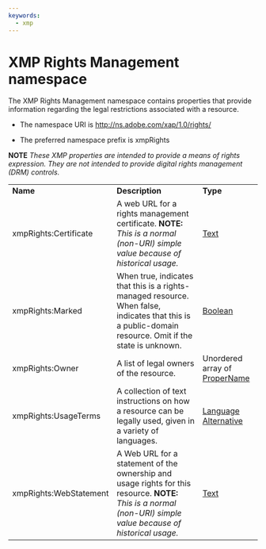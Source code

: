 ```yaml
---
keywords:
  - xmp
---
```


# XMP Rights Management namespace

The XMP Rights Management namespace contains properties that provide information regarding the legal restrictions associated with a resource.

- The namespace URI is http://ns.adobe.com/xap/1.0/rights/

- The preferred namespace prefix is xmpRights

**NOTE** *These XMP properties are intended to provide a means of rights expression. They are not intended to provide
digital rights management (DRM) controls.*

|    |           |    |
|----|-----------|----|
|**Name**|**Description**|**Type**|
|xmpRights:Certificate|A web URL for a rights management certificate. **NOTE:** *This is a normal (non-URI) simple value because of historical usage.*  |[Text](./XMPDataTypes/CoreProperties.md#text)|
|xmpRights:Marked|When true, indicates that this is a rights-managed resource. When false, indicates that this is a public-domain resource. Omit if the state is unknown.  |[Boolean](./XMPDataTypes/CoreProperties.md#boolean)|
|xmpRights:Owner|A list of legal owners of the resource.  |Unordered array of [ProperName](./XMPDataTypes/CoreProperties.md#propername)|
|xmpRights:UsageTerms|A collection of text instructions on how a resource can be legally used, given in a variety of languages.  |[Language Alternative](./XMPDataTypes/CoreProperties.md#language-alternative)|
|xmpRights:WebStatement|A Web URL for a statement of the ownership and usage rights for this resource. **NOTE:** *This is a normal (non-URI) simple value because of historical usage.*  |[Text](./XMPDataTypes/CoreProperties.md#text)|
